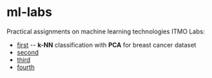 # ml-labs
Practical assignments on machine learning technologies ITMO
Labs:
* [first](https://github.com/badzhafarov/ml-labs/blob/master/lab1.ipynb) -- **k-NN** classification with **PCA** for breast cancer dataset
* [second](https://github.com/badzhafarov/ml-labs/blob/master/lab2.ipynb)
* [third](https://github.com/badzhafarov/ml-labs/blob/master/lab3.ipynb)
* [fourth](https://github.com/badzhafarov/ml-labs/blob/master/lab4.ipynb)
